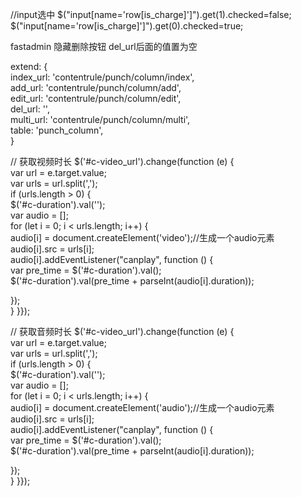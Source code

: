 //input选中
$("input[name='row[is_charge]']").get(1).checked=false;
$("input[name='row[is_charge]']").get(0).checked=true;


fastadmin 隐藏删除按钮 del_url后面的值置为空

extend: {  
 index_url: 'contentrule/punch/column/index',  
 add_url: 'contentrule/punch/column/add',  
 edit_url: 'contentrule/punch/column/edit',  
 del_url: '',  
 multi_url: 'contentrule/punch/column/multi',  
 table: 'punch_column',  
}


// 获取视频时长
$('#c-video_url').change(function (e) {  
 var url = e.target.value;  
 var urls = url.split(',');  
 if (urls.length > 0) {  
 $('#c-duration').val('');  
 var audio = [];  
 for (let i = 0; i < urls.length; i++) {  
 audio[i] = document.createElement('video');//生成一个audio元素  
 audio[i].src = urls[i];  
 audio[i].addEventListener("canplay", function () {  
 var pre_time = $('#c-duration').val();  
 $('#c-duration').val(pre_time + parseInt(audio[i].duration));  
  
 });  
 } }});
 
 
 // 获取音频时长
 $('#c-video_url').change(function (e) {  
 var url = e.target.value;  
 var urls = url.split(',');  
 if (urls.length > 0) {  
 $('#c-duration').val('');  
 var audio = [];  
 for (let i = 0; i < urls.length; i++) {  
 audio[i] = document.createElement('audio');//生成一个audio元素  
 audio[i].src = urls[i];  
 audio[i].addEventListener("canplay", function () {  
 var pre_time = $('#c-duration').val();  
 $('#c-duration').val(pre_time + parseInt(audio[i].duration));  
  
 });  
 } }});